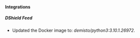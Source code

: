 #### Integrations
##### DShield Feed
- Updated the Docker image to: *demisto/python3:3.10.1.26972*.
